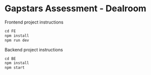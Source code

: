 # Gapstars Assessment - Dealroom

Frontend project instructions 
```js
cd FE
npm install
npm run dev
```


Backend project instructions 
```js
cd BE
npm install
npm start
```


